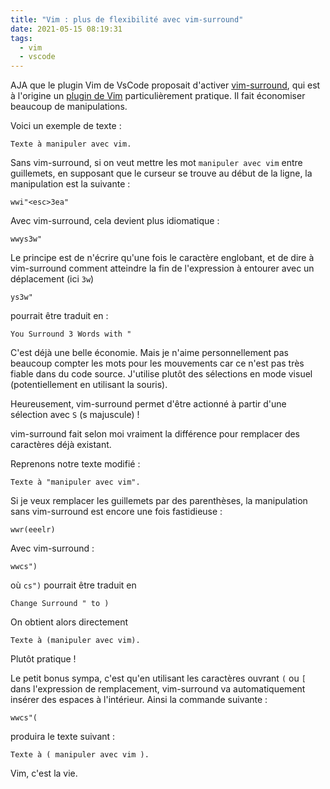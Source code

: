 ```yaml
---
title: "Vim : plus de flexibilité avec vim-surround"
date: 2021-05-15 08:19:31
tags:
  - vim
  - vscode
---
```


AJA que le plugin Vim de VsCode proposait d'activer [vim-surround](https://github.com/VSCodeVim/Vim#vim-surround), qui est à l'origine un [plugin de Vim](https://github.com/tpope/vim-surround) particulièrement pratique. Il fait économiser beaucoup de manipulations.

Voici un exemple de texte :

```
Texte à manipuler avec vim.
```

Sans vim-surround, si on veut mettre les mot `manipuler avec vim` entre guillemets, en supposant que le curseur se trouve au début de la ligne, la manipulation est la suivante :

```
wwi"<esc>3ea"
```

Avec vim-surround, cela devient plus idiomatique :

```
wwys3w"
```

Le principe est de n'écrire qu'une fois le caractère englobant, et de dire à vim-surround comment atteindre la fin de l'expression à entourer avec un déplacement (ici `3w`)

```
ys3w"
```

pourrait être traduit en :

```
You Surround 3 Words with "
```

C'est déjà une belle économie. Mais je n'aime personnellement pas beaucoup compter les mots pour les mouvements car ce n'est pas très fiable dans du code source. J'utilise plutôt des sélections en mode visuel (potentiellement en utilisant la souris).

Heureusement, vim-surround permet d'être actionné à partir d'une sélection avec `S` (s majuscule) !

vim-surround fait selon moi vraiment la différence pour remplacer des caractères déjà existant.

Reprenons notre texte modifié :

```
Texte à "manipuler avec vim".
```

Si je veux remplacer les guillemets par des parenthèses, la manipulation sans vim-surround est encore une fois fastidieuse :

```
wwr(eeelr)
```

Avec vim-surround :

```
wwcs")
```

où `cs")` pourrait être traduit en

```
Change Surround " to )
```

On obtient alors directement

```
Texte à (manipuler avec vim).
```

Plutôt pratique !

Le petit bonus sympa, c'est qu'en utilisant les caractères ouvrant `(` ou `[` dans l'expression de remplacement, vim-surround va automatiquement insérer des espaces à l'intérieur. Ainsi la commande suivante :

```
wwcs"(
```

produira le texte suivant :

```
Texte à ( manipuler avec vim ).
```

Vim, c'est la vie.
